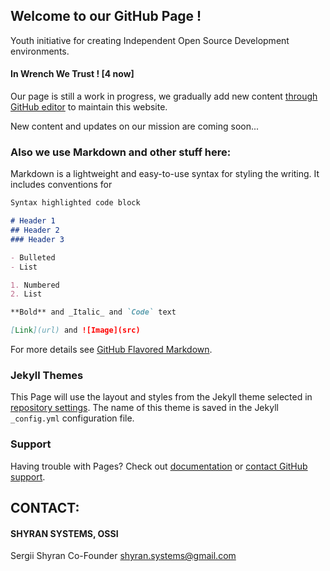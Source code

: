 ## Welcome to our GitHub Page !

Youth initiative for creating Independent Open Source Development environments.

#### In Wrench We Trust !  [4 now]

Our page is still a work in progress, we gradually add new content [through GitHub editor](https://github.com/Shyran-Systems/Home/edit/master/README.md) to maintain this website.

New content and updates on our mission are coming soon...


### Also we use Markdown and other stuff here:

Markdown is a lightweight and easy-to-use syntax for styling the writing. It includes conventions for

```markdown
Syntax highlighted code block

# Header 1
## Header 2
### Header 3

- Bulleted
- List

1. Numbered
2. List

**Bold** and _Italic_ and `Code` text

[Link](url) and ![Image](src)
```

For more details see [GitHub Flavored Markdown](https://guides.github.com/features/mastering-markdown/).

### Jekyll Themes

This Page will use the layout and styles from the Jekyll theme selected in [repository settings](https://github.com/Shyran-Systems/Home/settings). The name of this theme is saved in the Jekyll `_config.yml` configuration file.

### Support

Having trouble with Pages? Check out [documentation](https://help.github.com/categories/github-pages-basics/) or [contact GitHub support](https://github.com/contact).


## CONTACT:
#### SHYRAN SYSTEMS, OSSI
Sergii Shyran
Co-Founder
shyran.systems@gmail.com
